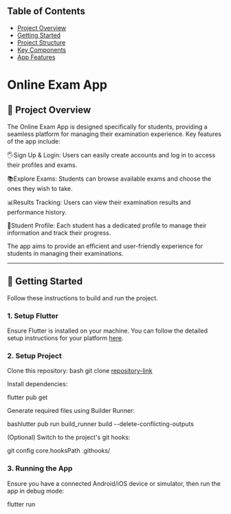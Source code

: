 ## Table of Contents

- [Project Overview](#project-overview)
- [Getting Started](#getting-started)
- [Project Structure](#project-structure)
- [Key Components](#key-components)
- [App Features](#app-features)

# Online Exam App

## 📱 Project Overview

The Online Exam App is designed specifically for students, providing a seamless platform for managing their examination experience. Key features of the app include:

🖐Sign Up & Login: Users can easily create accounts and log in to access their profiles and exams.

📚Explore Exams: Students can browse available exams and choose the ones they wish to take.

📊Results Tracking: Users can view their examination results and performance history.

🤖Student Profile: Each student has a dedicated profile to manage their information and track their progress.

The app aims to provide an efficient and user-friendly experience for students in managing their examinations.

---

## 🚀 Getting Started

Follow these instructions to build and run the project.

### 1. Setup Flutter

Ensure Flutter is installed on your machine. You can follow the detailed setup instructions for your platform [here](https://flutter.dev/docs/get-started/install).

### 2. Setup Project

Clone this repository:
bash
git clone [repository-link](https://github.com/MuhamedUssama/Online-Exam-App.git)

Install dependencies:

flutter pub get

Generate required files using Builder Runner:

bashlutter pub run build_runner build --delete-conflicting-outputs

(Optional) Switch to the project's git hooks:

git config core.hooksPath .githooks/

### 3. Running the App

Ensure you have a connected Android/iOS device or simulator, then run the app in debug mode:

flutter run
